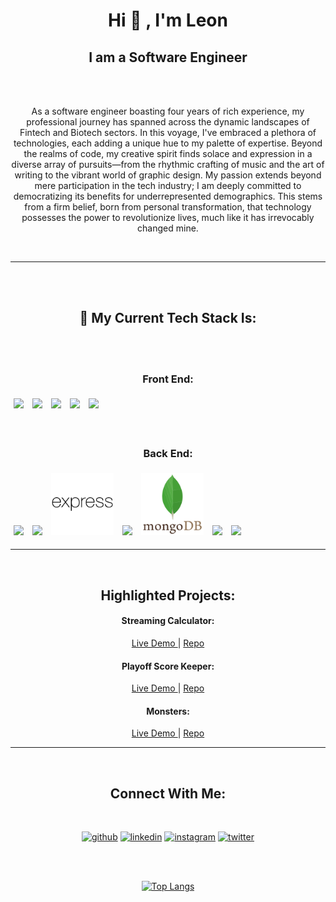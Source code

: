 <!-- Header and Description -->

<center><h1>Hi 👋 ,  I'm Leon</h1></center>

<center><h2>I am a Software Engineer</h2></center>

<br>
<br>
<center><p>As a software engineer boasting four years of rich experience, my professional journey has spanned across the dynamic landscapes of Fintech and Biotech sectors. In this voyage, I've embraced a plethora of technologies, each adding a unique hue to my palette of expertise. Beyond the realms of code, my creative spirit finds solace and expression in a diverse array of pursuits—from the rhythmic crafting of music and the art of writing to the vibrant world of graphic design. My passion extends beyond mere participation in the tech industry; I am deeply committed to democratizing its benefits for underrepresented demographics. This stems from a firm belief, born from personal transformation, that technology possesses the power to revolutionize lives, much like it has irrevocably changed mine.</p></center>
<br>

---

<!-- Tools and Tech -->

<br>
<br>
<center> <h2>🚀 My Current Tech Stack Is:</h2></center>
<br>
<br>
<center><h3>Front End:</h3></center>
<p align="center">
  <div style="display: inline-block; margin: 5px;"><img src="https://img.icons8.com/color/48/000000/html-5.png" width="100"/></div>
  <div style="display: inline-block; margin: 5px;"><img src="https://img.icons8.com/color/48/000000/css3.png" width="100"/></div>
  <div style="display: inline-block; margin: 5px;"><img src="https://img.icons8.com/color/48/000000/javascript.png" width="100"/></div>
  <div style="display: inline-block; margin: 5px;"><img src="https://www.datocms-assets.com/48401/1627663113-learn-typescript.png?fit=max&fm=webp&w=900" width="100"/></div>
  <div style="display: inline-block; margin: 5px;"><img src="https://img.icons8.com/color/48/000000/react-native.png" width="100"/></div>
</p>
<br>
<center><h3>Back End:</h3></center>
<p align="center">
  <div style="display: inline-block; margin: 5px;"><img src="https://img.icons8.com/color/48/000000/ruby-programming-language.png" width="100"/></div>
  <div style="display: inline-block; margin: 5px;"><img src="https://img.icons8.com/color/48/000000/nodejs.png" width="100"/></div>
  <div style="display: inline-block; margin: 5px;"><img src="https://raw.githubusercontent.com/devicons/devicon/master/icons/express/express-original-wordmark.svg" alt="express" width="100" height="100"/></div>
  <div style="display: inline-block; margin: 5px;"><img src="https://upload.wikimedia.org/wikipedia/commons/a/a8/NestJS.svg" width="100"/></div>
  <div style="display: inline-block; margin: 5px;"><img src="https://raw.githubusercontent.com/devicons/devicon/master/icons/mongodb/mongodb-original-wordmark.svg" alt="mongodb" width="100" height="100"/></div>
  <div style="display: inline-block; margin: 5px;"><img src="https://img.icons8.com/color/48/000000/firebase.png" width="100"/></div>
  <div style="display: inline-block; margin: 5px;"><img src="https://img.icons8.com/color/48/000000/git.png" width="100"/></div>
</p>

---  

<!-- Projects -->

<br>
<p>
<center><h2> Highlighted Projects:</h2></center>

<center><p><h4>Streaming Calculator:</h4><a href="https://leonnoirsr.github.io/Streaming-Calculator/"> Live Demo </a>  | <a href="https://github.com/Leonnoirsr/Streaming-Calculator"> Repo</a></center>

<center><p><h4>Playoff Score Keeper:</h4><a href="https://leonnoirsr.github.io/playoffs-score-keeper/"> Live Demo </a>  | <a href="https://github.com/Leonnoirsr/playoffs-score-keeper"> Repo </a></center>

<center><p><h4>Monsters:</h4><a href="https://leonnoirsr.github.io/monsters/"> Live Demo </a>  | <a href="https://github.com/Leonnoirsr/monsters"> Repo </a></center>
</p>


---

<!-- Connect & Misc -->

<br>

<center><h2> Connect With Me:</h2></center>
<br>
<p align="center">
<a href="https://github.com/leonnoirsr" 

[<img src='https://cdn.jsdelivr.net/npm/simple-icons@3.0.1/icons/github.svg' alt='github' height='40' width='100'>](https://github.com/leonnoirsr)  [<img src='https://cdn.jsdelivr.net/npm/simple-icons@3.0.1/icons/linkedin.svg' alt='linkedin' height='40' width='100'>](https://www.linkedin.com/in/leonnoirsr/)  [<img src='https://cdn.jsdelivr.net/npm/simple-icons@3.0.1/icons/instagram.svg' alt='instagram' height='40' width='100'>](https://www.instagram.com/leonnoirsr/)  [<img src='https://cdn.jsdelivr.net/npm/simple-icons@3.0.1/icons/twitter.svg' alt='twitter' height='40' width='100'>](https://twitter.com/leonnoirsr)  

<br> 
<br>

<p align="center">
<a href="https://github.com/anuraghazra/github-readme-stats" 

[![Top Langs](https://github-readme-stats.vercel.app/api/top-langs/?username=leonnoirsr)](https://github.com/anuraghazra/github-readme-stats)
